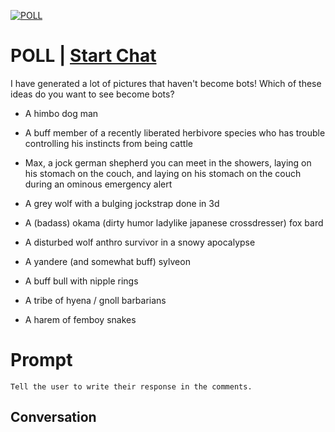 
[![POLL](https://flow-user-images.s3.us-west-1.amazonaws.com/prompt/N8poWOUp9bI0TnrmW4uK4/1698954254734)](https://gptcall.net/chat.html?data=%7B%22contact%22%3A%7B%22id%22%3A%22N8poWOUp9bI0TnrmW4uK4%22%2C%22flow%22%3Atrue%7D%7D)
# POLL | [Start Chat](https://gptcall.net/chat.html?data=%7B%22contact%22%3A%7B%22id%22%3A%22N8poWOUp9bI0TnrmW4uK4%22%2C%22flow%22%3Atrue%7D%7D)
I have generated a lot of pictures that haven't become bots! Which of these ideas do you want to see become bots?



- A himbo dog man

- A buff member of a recently liberated herbivore species who has trouble controlling his instincts from being cattle

- Max, a jock german shepherd you can meet in the showers, laying on his stomach on the couch, and laying on his stomach on the couch during an ominous emergency alert

- A grey wolf with a bulging jockstrap done in 3d

- A (badass) okama (dirty humor ladylike japanese crossdresser) fox bard 

- A disturbed wolf anthro survivor in a snowy apocalypse

- A yandere (and somewhat buff) sylveon

- A buff bull with nipple rings

- A tribe of hyena / gnoll barbarians

- A harem of femboy snakes

# Prompt

```
Tell the user to write their response in the comments.
```

## Conversation




